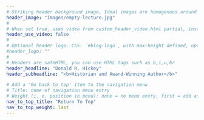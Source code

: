 ```yaml
---
# Striking header background image, Ideal images are homogenous around the centre and contrasting to the text. Non-ideal images can use `title_guard`
header_image: "images/empty-lecture.jpg"
#
# When set true, uses video from custom_header_video.html partial, instead of header_image
header_use_video: false
#
# Optional header logo. CSS: `#blog-logo`, with max-height defined, optimize to prevent scaling
#header_logo: ""
#
# Headers are safeHTML, you can use HTML tags such as b,i,u,br
header_headline: "Donald R. Hickey"
header_subheadline: "<b>Historian and Award-Winning Author</b>"

# Add a 'Go back to top' item to the navigation menu
# Title: name of navigation menu entry
# Weight (i. e. position in menu): none = no menu entry, first = add as first entry, last = ad as last entry
nav_to_top_title: "Return To Top"
nav_to_top_weight: last
---
```

